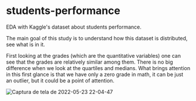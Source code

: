 # students-performance
EDA with Kaggle's dataset about students performance.

The main goal of this study is to understand how this dataset is distributed, see what is in it.

First looking at the grades (which are the quantitative variables) one can see that the grades are relatively similar among them. There is no big difference when we look at the quartiles and medians.
What brings attention in this first glance is that we have only a zero grade in math, it can be just an outlier, but it could be a point of attention. 

![Captura de tela de 2022-05-23 22-04-47](https://user-images.githubusercontent.com/82065199/169928000-a6f86bdc-64d8-4d79-ae53-d53bc2f13dd5.png)
